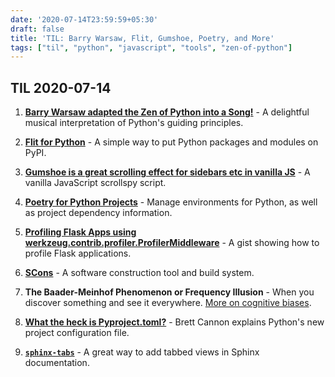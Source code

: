 ```yaml
---
date: '2020-07-14T23:59:59+05:30'
draft: false
title: 'TIL: Barry Warsaw, Flit, Gumshoe, Poetry, and More'
tags: ["til", "python", "javascript", "tools", "zen-of-python"]
---
```


## TIL 2020-07-14

1. **[Barry Warsaw adapted the Zen of Python into a Song!](https://www.youtube.com/watch?v=i6G6dmVJy74&feature=youtu.be)** - A delightful musical interpretation of Python's guiding principles.

2. **[Flit for Python](https://flit.readthedocs.io/en/latest/index.html)** - A simple way to put Python packages and modules on PyPI.

3. **[Gumshoe is a great scrolling effect for sidebars etc in vanilla JS](https://github.com/cfernandi/gumshoe)** - A vanilla JavaScript scrollspy script.

4. **[Poetry for Python Projects](https://github.com/python-poetry/poetry)** - Manage environments for Python, as well as project dependency information.

5. **[Profiling Flask Apps using werkzeug.contrib.profiler.ProfilerMiddleware](https://gist.github.com/stonecharioteer/23cbba9f0a8ff7520cb07372dd56ef4a)** - A gist showing how to profile Flask applications.

6. **[SCons](https://scons.org/)** - A software construction tool and build system.

7. **The Baader-Meinhof Phenomenon or Frequency Illusion** - When you discover something and see it everywhere. [More on cognitive biases](https://en.m.wikipedia.org/wiki/List_of_cognitive_biases#Frequency_illusion).

8. **[What the heck is Pyproject.toml?](https://snarky.ca/what-the-heck-is-pyproject-toml/)** - Brett Cannon explains Python's new project configuration file.

9. **[`sphinx-tabs`](https://github.com/djungelorm/sphinx-tabs)** - A great way to add tabbed views in Sphinx documentation.